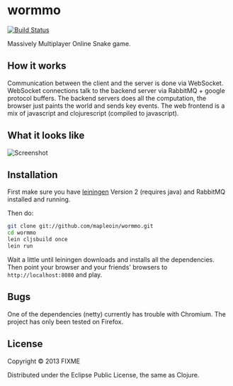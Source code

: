 # wormmo

[![Build Status](https://travis-ci.org/mapleoin/wormmo.png)](https://travis-ci.org/mapleoin/wormmo)

Massively Multiplayer Online Snake game.

## How it works

Communication between the client and the server is done via WebSocket. WebSocket connections talk to the backend server via RabbitMQ + google protocol buffers. The backend servers does all the computation, the browser just paints the world and sends key events. The web frontend is a mix of javascript and clojurescript (compiled to javascript).


## What it looks like

![Screenshot](http://i.imgur.com/kNnp4WQ.png)


## Installation

First make sure you have [leiningen](https://github.com/technomancy/leiningen) Version 2 (requires java) and RabbitMQ installed and running.

Then do:

```bash
git clone git://github.com/mapleoin/wormmo.git
cd wormmo
lein cljsbuild once
lein run
```

Wait a little until leiningen downloads and installs all the dependencies. Then point your browser and your friends' browsers to `http://localhost:8080` and play.


## Bugs

One of the dependencies (netty) currently has trouble with Chromium. The project has only been tested on Firefox.

## License

Copyright © 2013 FIXME

Distributed under the Eclipse Public License, the same as Clojure.
